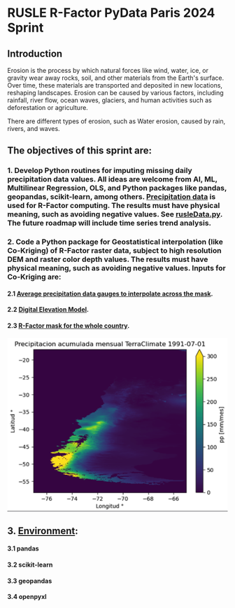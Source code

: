 # RUSLE R-Factor PyData Paris 2024 Sprint

## Introduction

Erosion is the process by which natural forces like wind, water, ice, or gravity wear away rocks, soil, and other materials from the Earth's surface. Over time, these materials are transported and deposited in new locations, reshaping landscapes. Erosion can be caused by various factors, including rainfall, river flow, ocean waves, glaciers, and human activities such as deforestation or agriculture.

There are different types of erosion, such as Water erosion, caused by rain, rivers, and waves.

## The objectives of this sprint are:

### 1. Develop Python routines for imputing missing daily precipitation data values. All ideas are welcome from AI, ML, Multilinear Regression, OLS, and Python packages like pandas, geopandas, scikit-learn, among others. [Precipitation data](https://github.com/ccalvocm/Erosion_24/blob/main/data/precipitation/gauges_data/est_DMC_2024-05-23.xlsx) is used for R-Factor computing. The results must have physical meaning, such as avoiding negative values. See [rusleData.py](https://github.com/ccalvocm/Erosion_24/blob/main/src/rusleData.py). The future roadmap will include time series trend analysis.

### 2. Code a Python package for Geostatistical interpolation (like Co-Kriging) of R-Factor raster data, subject to high resolution DEM and raster color depth values. The results must have physical meaning, such as avoiding negative values. Inputs for Co-Kriging are:
####  2.1 [Average precipitation data gauges to interpolate across the mask](https://github.com/ccalvocm/Erosion_24/tree/main/data/precipitation/gauges_data).  
####  2.2 [Digital Elevation Model](https://www.dropbox.com/scl/fi/rmcbngua9kkyymnq78xa3/DEM_Chile90m19s.zip?rlkey=x58t1hi8nlmp710b5fn2f2dp8&st=dc0ei95i&dl=0).
####  2.3 [R-Factor mask for the whole country](https://www.dropbox.com/scl/fi/dnrcisgfjfpujjpmbimtj/ODEPA_FACTOR_R.zip?rlkey=qpknxgrjkj76edibn8d3violx&st=z7pe6tut&dl=0).

![](https://raw.githubusercontent.com/ccalvocm/Erosion_24/main/imgs/thumbnail_pp.png)

## 3. [Environment](https://github.com/ccalvocm/Erosion_24/blob/main/env/environment.yaml): 
#### 3.1 pandas
#### 3.2 scikit-learn
#### 3.3 geopandas
#### 3.4 openpyxl
